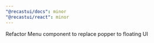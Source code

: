 ```yaml
---
"@recastui/docs": minor
"@recastui/react": minor
---
```


Refactor Menu component to replace popper to floating UI
